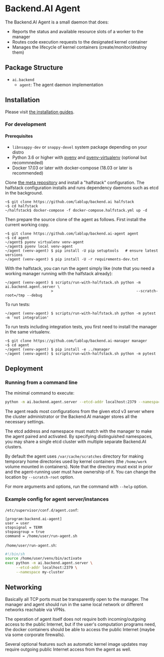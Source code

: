 # Backend.AI Agent

The Backend.AI Agent is a small daemon that does:

* Reports the status and available resource slots of a worker to the manager
* Routes code execution requests to the designated kernel container
* Manages the lifecycle of kernel containers (create/monitor/destroy them)

## Package Structure

* `ai.backend`
  - `agent`: The agent daemon implementation


## Installation

Please visit [the installation guides](https://github.com/lablup/backend.ai/wiki).

### For development

#### Prerequisites

* `libnsappy-dev` or `snappy-devel` system package depending on your distro
* Python 3.6 or higher with [pyenv](https://github.com/pyenv/pyenv)
and [pyenv-virtualenv](https://github.com/pyenv/pyenv-virtualenv) (optional but recommneded)
* Docker 17.03 or later with docker-compose (18.03 or later is recommended)

Clone [the meta repository](https://github.com/lablup/backend.ai) and install a "halfstack" configuration.
The halfstack configuration installs and runs dependency daemons such as etcd in the background.

```console
~$ git clone https://github.com/lablup/backend.ai halfstack
~$ cd halfstack
~/halfstack$ docker-compose -f docker-compose.halfstack.yml up -d
```

Then prepare the source clone of the agent as follows.
First install the current working copy.

```console
~$ git clone https://github.com/lablup/backend.ai-agent agent
~$ cd agent
~/agent$ pyenv virtualenv venv-agent
~/agent$ pyenv local venv-agent
~/agent (venv-agent) $ pip install -U pip setuptools   # ensure latest versions
~/agent (venv-agent) $ pip install -U -r requirements-dev.txt
```

With the halfstack, you can run the agent simply like
(note that you need a working manager running with the halfstack already):

```console
~/agent (venv-agent) $ scripts/run-with-halfstack.sh python -m ai.backend.agent.server \
                     >                                      --scratch-root=/tmp --debug
```

To run tests:

```console
~/agent (venv-agent) $ scripts/run-with-halfstack.sh python -m pytest -m 'not integration'
```

To run tests including integration tests, you first need to install the manager in the same virtualenv.

```console
~$ git clone https://github.com/lablup/backend.ai-manager manager
~$ cd agent
~/agent (venv-agent) $ pip install -e ../manager
~/agent (venv-agent) $ scripts/run-with-halfstack.sh python -m pytest
```


## Deployment

### Running from a command line

The minimal command to execute:

```sh
python -m ai.backend.agent.server --etcd-addr localhost:2379 --namespace my-cluster
```

The agent reads most configurations from the given etcd v3 server where
the cluster administrator or the Backend.AI manager stores all the necessary
settings.

The etcd address and namespace must match with the manager to make the agent
paired and activated.
By specifying distinguished namespaces, you may share a single etcd cluster with multiple
separate Backend.AI clusters.

By default the agent uses `/var/cache/scratches` directory for making temporary
home directories used by kernel containers (the `/home/work` volume mounted in
containers).  Note that the directory must exist in prior and the agent-running
user must have ownership of it.  You can change the location by
`--scratch-root` option.

For more arguments and options, run the command with ``--help`` option.

### Example config for agent server/instances

`/etc/supervisor/conf.d/agent.conf`:

```dosini
[program:backend.ai-agent]
user = user
stopsignal = TERM
stopasgroup = true
command = /home/user/run-agent.sh
```

`/home/user/run-agent.sh`:

```sh
#!/bin/sh
source /home/user/venv/bin/activate
exec python -m ai.backend.agent.server \
     --etcd-addr localhost:2379 \
     --namespace my-cluster
```

## Networking

Basically all TCP ports must be transparently open to the manager.
The manager and agent should run in the same local network or different
networks reachable via VPNs.

The operation of agent itself does not require both incoming/outgoing access to
the public Internet, but if the user's computation programs need, the docker
containers should be able to access the public Internet (maybe via some
corporate firewalls).

Several optional features such as automatic kernel image updates may require
outgoing public Internet access from the agent as well.

